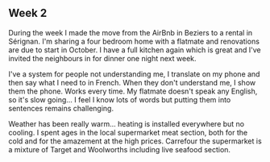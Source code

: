 ## Week 2
During the week I made the move from the AirBnb in Beziers to a rental in Sérignan. I'm sharing a four bedroom home with a flatmate and renovations are due to start in October. I have a full kitchen again which is great and I've invited the neighbours in for dinner one night next week.

I've a system for people not understanding me, I translate on my phone and then say what I need to in French. When they don't understand me, I show them the phone. Works every time. My flatmate doesn't speak any English, so it's slow going... I feel I know lots of words but putting them into sentences remains challenging.

Weather has been really warm... heating is installed everywhere but no cooling. I spent ages in the local supermarket meat section, both for the cold and for the amazement at the high prices. Carrefour the supermarket is a mixture of Target and Woolworths including live seafood section.
